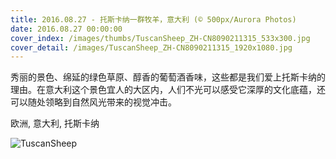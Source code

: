 ```yaml
---
title: 2016.08.27 - 托斯卡纳一群牧羊，意大利 (© 500px/Aurora Photos)
date: 2016.08.27 00:00:00
cover_index: /images/thumbs/TuscanSheep_ZH-CN8090211315_533x300.jpg
cover_detail: /images/TuscanSheep_ZH-CN8090211315_1920x1080.jpg
---
```


秀丽的景色、绵延的绿色草原、醇香的葡萄酒香味，这些都是我们爱上托斯卡纳的理由。在意大利这个景色宜人的大区内，人们不光可以感受它深厚的文化底蕴，还可以随处领略到自然风光带来的视觉冲击。

欧洲, 意大利, 托斯卡纳

![TuscanSheep](/images/TuscanSheep_ZH-CN8090211315_1920x1080.jpg)
